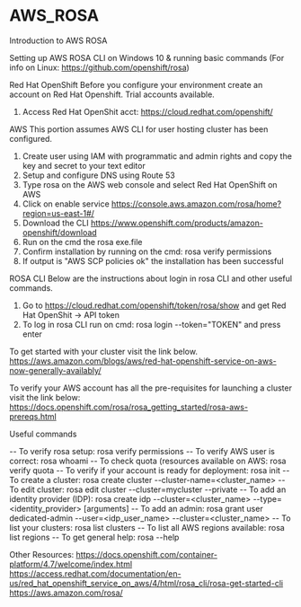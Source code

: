 # AWS_ROSA
Introduction to AWS ROSA


Setting up AWS ROSA CLI on Windows 10 & running basic commands
(For info on Linux: https://github.com/openshift/rosa)

Red Hat OpenShift
Before you configure your environment create an account on Red Hat Openshift. Trial accounts available.

1. Access Red Hat OpenShit acct: 
https://cloud.redhat.com/openshift/

AWS
This portion assumes AWS CLI for user hosting cluster has been configured. 

1. Create user using IAM with programmatic and admin rights and copy the key and secret to your text editor
2. Setup and configure DNS using Route 53
3. Type rosa on the AWS web console and select Red Hat OpenShift on AWS
4. Click on enable service https://console.aws.amazon.com/rosa/home?region=us-east-1#/
5. Download the CLI https://www.openshift.com/products/amazon-openshift/download
6. Run on the cmd the rosa exe.file 
7. Confirm installation by running on the cmd: rosa verify permissions
8. If output is "AWS SCP policies ok" the installation has been successful

ROSA CLI
Below are the instructions about login in rosa CLI and other useful commands.

1. Go to https://cloud.redhat.com/openshift/token/rosa/show and get Red Hat OpenShit -> API token 
2. To log in rosa CLI run on cmd: rosa login --token="TOKEN" and press enter

To get started with your cluster visit the link below.
https://aws.amazon.com/blogs/aws/red-hat-openshift-service-on-aws-now-generally-availably/

To verify your AWS account has all the pre-requisites for launching a cluster visit the link below:
https://docs.openshift.com/rosa/rosa_getting_started/rosa-aws-prereqs.html

Useful commands 

-- To verify rosa setup: rosa verify permissions
-- To verify AWS user is correct: rosa whoami
-- To check quota (resources available on AWS: rosa verify quota
-- To verify if your account is ready for deployment: rosa init
-- To create a cluster: rosa create cluster --cluster-name=<cluster_name> 
-- To edit cluster: rosa edit cluster --cluster=mycluster --private 
-- To add an identity provider (IDP): rosa create idp --cluster=<cluster_name> --type=<identity_provider> [arguments]
-- To add an admin: rosa grant user dedicated-admin --user=<idp_user_name> --cluster=<cluster_name>
-- To list your clusters: rosa list clusters
-- To list all AWS regions available: rosa list regions
-- To get general help: rosa --help


Other Resources:
https://docs.openshift.com/container-platform/4.7/welcome/index.html
https://access.redhat.com/documentation/en-us/red_hat_openshift_service_on_aws/4/html/rosa_cli/rosa-get-started-cli
https://aws.amazon.com/rosa/


















